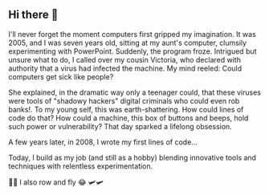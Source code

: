 ## Hi there 👋

I'll never forget the moment computers first gripped my imagination. It was 2005, and I was seven years old, sitting at my aunt's computer, clumsily experimenting with PowerPoint. Suddenly, the program froze. Intrigued but unsure what to do, I called over my cousin Victoria, who declared with authority that a virus had infected the machine. My mind reeled: Could computers get sick like people?

She explained, in the dramatic way only a teenager could, that these viruses were tools of "shadowy hackers" digital criminals who could even rob banks!. To my young self, this was earth-shattering. How could lines of code do that? How could a machine, this box of buttons and beeps, hold such power or vulnerability? That day sparked a lifelong obsession.

A few years later, in 2008, I wrote my first lines of code...

Today, I build as my job (and still as a hobby) blending innovative tools and techniques with relentless experimentation.

🚣🚣 I also row and fly 😂 🛩️🛩️

<!--
**carlosplanchon/carlosplanchon** is a ✨ _special_ ✨ repository because its `README.md` (this file) appears on your GitHub profile.

Here are some ideas to get you started:

- 🔭 I’m currently working on ...
- 🌱 I’m currently learning ...
- 👯 I’m looking to collaborate on ...
- 🤔 I’m looking for help with ...
- 💬 Ask me about ...
- 📫 How to reach me: ...
- 😄 Pronouns: ...
- ⚡ Fun fact: ...
-->
